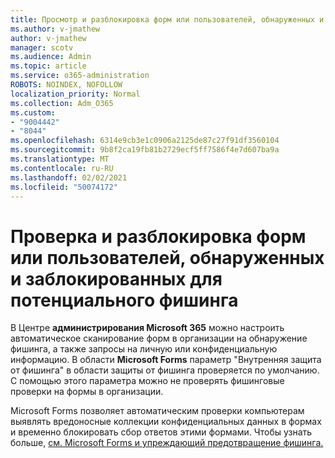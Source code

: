 ```yaml
---
title: Просмотр и разблокировка форм или пользователей, обнаруженных и заблокированных для потенциального фишинга
ms.author: v-jmathew
author: v-jmathew
manager: scotv
ms.audience: Admin
ms.topic: article
ms.service: o365-administration
ROBOTS: NOINDEX, NOFOLLOW
localization_priority: Normal
ms.collection: Adm_O365
ms.custom:
- "9004442"
- "8044"
ms.openlocfilehash: 6314e9cb3e1c0906a2125de87c27f91df3560104
ms.sourcegitcommit: 9b8f2ca19fb81b2729ecf5ff7586f4e7d607ba9a
ms.translationtype: MT
ms.contentlocale: ru-RU
ms.lasthandoff: 02/02/2021
ms.locfileid: "50074172"
---
```

# <a name="review-and-unblock-forms-or-users-detected-and-blocked-for-potential-phishing"></a>Проверка и разблокировка форм или пользователей, обнаруженных и заблокированных для потенциального фишинга

В Центре **администрирования Microsoft 365** можно настроить автоматическое сканирование форм в организации на обнаружение фишинга, а также запросы на личную или конфиденциальную информацию. В области **Microsoft Forms** параметр "Внутренняя  защита от фишинга" в области защиты от фишинга проверяется по умолчанию.  С помощью этого параметра можно не проверять фишинговые проверки на формы в организации.

Microsoft Forms позволяет автоматическим проверки компьютерам выявлять вредоносные коллекции конфиденциальных данных в формах и временно блокировать сбор ответов этими формами. Чтобы узнать больше, [см. Microsoft Forms и упреждающий предотвращение фишинга.](https://support.microsoft.com/office/microsoft-forms-and-proactive-phishing-prevention-b3950a20-296d-4e8e-96f5-594ced998a90)

